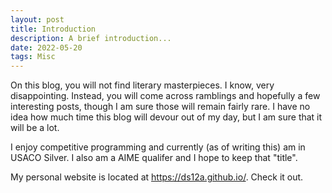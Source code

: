 ```yaml
---
layout: post
title: Introduction
description: A brief introduction...
date: 2022-05-20
tags: Misc
---
```


On this blog, you will not find literary masterpieces. I know, very disappointing. Instead, you will come across ramblings and hopefully a few interesting posts, though I am sure those will remain fairly rare. I have no idea how much time this blog will devour out of my day, but I am sure that it will be a lot.

I enjoy competitive programming and currently (as of writing this) am in USACO Silver. I also am a AIME qualifer and I hope to keep that "title".

My personal website is located at https://ds12a.github.io/. Check it out.

